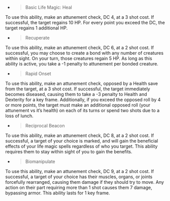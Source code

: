   - > Basic Life Magic: Heal

To use this ability, make an attunement check, DC 4, at a 3 shot cost.
If successful, the target regains 10 HP. For every point you exceed the
DC, the target regains 1 additional HP.

  - > Recuperate

To use this ability, make an attunement check, DC 6, at a 2 shot cost.
If successful, you may choose to create a bond with any number of
creatures within sight. On your turn, those creatures regain 5 HP. As
long as this ability is active, you take a -1 penalty to attunement per
bonded creature.

  - > Rapid Onset

To use this ability, make an attunement check, opposed by a Health save
from the target, at a 3 shot cost. If successful, the target immediately
becomes diseased, causing them to take a -3 penalty to Health and
Dexterity for a key frame. Additionally, if you exceed the opposed roll
by 4 or more points, the target must make an additional opposed roll
(your attunement vs it’s health) on each of its turns or spend two shots
due to a loss of lunch.

  - > Reciprocal Beacon

To use this ability, make an attunement check, DC 8, at a 2 shot cost.
If successful, a target of your choice is marked, and will gain the
beneficial effects of your life magic spells regardless of who you
target. This ability requires them to stay within sight of you to gain
the benefits.

  - > Biomanipulate

To use this ability, make an attunement check, DC 9, at a 2 shot cost.
If successful, a target of your choice has their muscles, organs, or
joints forcefully rearranged, causing them damage if they should try to
move. Any action on their part requiring more than 1 shot causes them 7
damage, bypassing armor. This ability lasts for 1 key frame.
